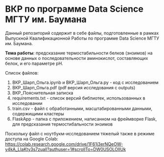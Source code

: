 # ВКР по программе Data Science МГТУ им. Баумана

Данный репозиторий содержит в себе файлы, подготовленные в рамках Выпускной Квалификационной Работы по программе Data Science МГТУ им. Баумана.

**Тема работы**: предсказание термостабильности белков (энзимов) на основе данных о последовательности аминокислот, составляющих белок, и его параметре pH.

Список файлов:
1. ВКР_Шарп_Ольга.ipynb и ВКР_Шарп_Ольга.py - код с исследованием
2. ВКР_Шарп_Ольга.pdf (pdf версия исследования с outputs)
3. ВКР_Пояснительная записка
4. requirements.txt - список версий библиотек, использованных в исследовании
5. train.csv - файл c обработанными, масштабированными данными, содержищими кластеры
6. FlaskApp - папка с приложением, написанном на фреймворке Flask, для предсказания термостибальности энзимов

Поскольку файл с ноутбукм-исследованием тяжелый также в режиме доступа на Google Colab: 
https://colab.research.google.com/drive/1F61j3erNQeOW-y4kA_LIaKty3s7zuall?authuser=1#scrollTo=DW0USOLOIIUk 
